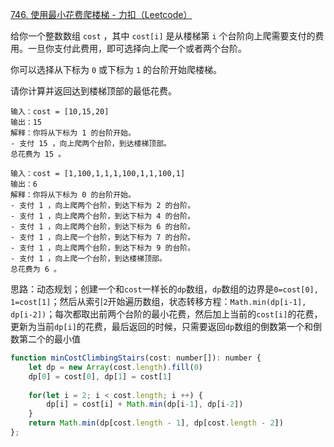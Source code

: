 [746. 使用最小花费爬楼梯 - 力扣（Leetcode）](https://leetcode.cn/problems/min-cost-climbing-stairs/description/)

给你一个整数数组 `cost` ，其中 `cost[i]` 是从楼梯第 `i` 个台阶向上爬需要支付的费用。一旦你支付此费用，即可选择向上爬一个或者两个台阶。

你可以选择从下标为 `0` 或下标为 `1` 的台阶开始爬楼梯。

请你计算并返回达到楼梯顶部的最低花费。

```
输入：cost = [10,15,20]
输出：15
解释：你将从下标为 1 的台阶开始。
- 支付 15 ，向上爬两个台阶，到达楼梯顶部。
总花费为 15 。

输入：cost = [1,100,1,1,1,100,1,1,100,1]
输出：6
解释：你将从下标为 0 的台阶开始。
- 支付 1 ，向上爬两个台阶，到达下标为 2 的台阶。
- 支付 1 ，向上爬两个台阶，到达下标为 4 的台阶。
- 支付 1 ，向上爬两个台阶，到达下标为 6 的台阶。
- 支付 1 ，向上爬一个台阶，到达下标为 7 的台阶。
- 支付 1 ，向上爬两个台阶，到达下标为 9 的台阶。
- 支付 1 ，向上爬一个台阶，到达楼梯顶部。
总花费为 6 。
```

思路：动态规划；创建一个和`cost`一样长的`dp`数组，`dp`数组的边界是`0=cost[0], 1=cost[1]`；然后从索引`2`开始遍历数组，状态转移方程：`Math.min(dp[i-1], dp[i-2])`；每次都取出前两个台阶的最小花费，然后加上当前的`cost[i]`的花费，更新为当前`dp[i]`的花费，最后返回的时候，只需要返回`dp`数组的倒数第一个和倒数第二个的最小值

```javascript
function minCostClimbingStairs(cost: number[]): number {
    let dp = new Array(cost.length).fill(0)
    dp[0] = cost[0], dp[1] = cost[1]
    
    for(let i = 2; i < cost.length; i ++) {
        dp[i] = cost[i] + Math.min(dp[i-1], dp[i-2])
    }
    return Math.min(dp[cost.length - 1], dp[cost.length - 2]) 
};
```

